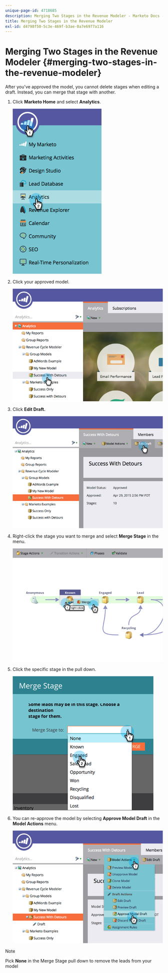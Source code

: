 ```yaml
---
unique-page-id: 4718685
description: Merging Two Stages in the Revenue Modeler - Marketo Docs - Product Documentation
title: Merging Two Stages in the Revenue Modeler
exl-id: d4798f50-5c3e-469f-b3ae-0a7e6977a116
---
```

# Merging Two Stages in the Revenue Modeler {#merging-two-stages-in-the-revenue-modeler}

After you've approved the model, you cannot delete stages when editing a draft. Instead, you can merge that stage with another.

1. Click **Marketo Home** and select **Analytics**.

   ![](assets/image2015-4-29-14-3a59-3a9.png)

1. Click your approved model.

   ![](assets/image2015-4-29-15-3a3-3a15.png)

1. Click **Edit Draft.**

   ![](assets/image2015-4-29-15-3a7-3a3.png)

1. Right-click the stage you want to merge and select **Merge Stage** in the menu.

   ![](assets/image2015-4-29-15-3a10-3a6.png)

1. Click the specific stage in the pull down.

   ![](assets/image2015-4-29-15-3a52-3a5.png)

1. You can re-approve the model by selecting **Approve Model Draft** in the **Model Actions** menu.

   ![](assets/image2015-4-29-16-3a5-3a53.png)

>[!NOTE]
>
>Pick **None** in the Merge Stage pull down to remove the leads from your model
